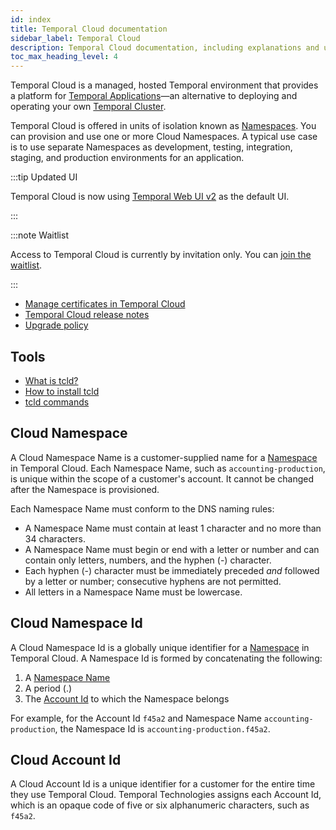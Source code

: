 ```yaml
---
id: index
title: Temporal Cloud documentation
sidebar_label: Temporal Cloud
description: Temporal Cloud documentation, including explanations and usage.
toc_max_heading_level: 4
---
```


<!-- THIS FILE IS GENERATED. DO NOT EDIT THIS FILE DIRECTLY -->

Temporal Cloud is a managed, hosted Temporal environment that provides a platform for [Temporal Applications](/temporal/#temporal-application)—an alternative to deploying and operating your own [Temporal Cluster](/clusters).

Temporal Cloud is offered in units of isolation known as [Namespaces](/namespaces). You can provision and use one or more Cloud Namespaces. A typical use case is to use separate Namespaces as development, testing, integration, staging, and production environments for an application.

:::tip Updated UI

Temporal Cloud is now using [Temporal Web UI v2](/web-ui) as the default UI.

:::

:::note Waitlist

Access to Temporal Cloud is currently by invitation only.
You can [join the waitlist](https://pages.temporal.io/cloud-early-access).

:::

- [Manage certificates in Temporal Cloud](/cloud/how-to-manage-certificates-in-temporal-cloud)
- [Temporal Cloud release notes](/cloud/release-notes)
- [Upgrade policy](/cloud/upgrade-policy-for-temporal-cloud)

## Tools

- [What is tcld?](/cloud/tcld)
- [How to install tcld](/cloud/tcld/how-to-install-tcld)
- [tcld commands](/cloud/tcld/#tcld-commands)

## Cloud Namespace

A Cloud Namespace Name is a customer-supplied name for a [Namespace](/namespaces) in Temporal Cloud.
Each Namespace Name, such as `accounting-production`, is unique within the scope of a customer's account.
It cannot be changed after the Namespace is provisioned.

Each Namespace Name must conform to the DNS naming rules:

- A Namespace Name must contain at least 1 character and no more than 34 characters.
- A Namespace Name must begin or end with a letter or number and can contain only letters, numbers, and the hyphen (-) character.
- Each hyphen (-) character must be immediately preceded _and_ followed by a letter or number; consecutive hyphens are not permitted.
- All letters in a Namespace Name must be lowercase.

## Cloud Namespace Id

A Cloud Namespace Id is a globally unique identifier for a [Namespace](/namespaces) in Temporal Cloud.
A Namespace Id is formed by concatenating the following:

1. A [Namespace Name](#cloud-namespace)
1. A period (.)
1. The [Account Id](#cloud-account-id) to which the Namespace belongs

For example, for the Account Id `f45a2` and Namespace Name `accounting-production`, the Namespace Id is `accounting-production.f45a2`.

## Cloud Account Id

A Cloud Account Id is a unique identifier for a customer for the entire time they use Temporal Cloud.
Temporal Technologies assigns each Account Id, which is an opaque code of five or six alphanumeric characters, such as `f45a2`.
